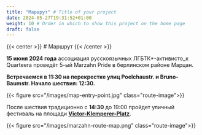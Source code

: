 ```yaml
---
title: "Маршрут" # Title of your project
date: 2024-05-27T19:31:52+01:00
weight: 10 # Order in which to show this project on the home page
draft: false
---
```

{{< center >}} # Маршрут {{< /center >}}

**15 июня 2024 года** ассоциация русскоязычных ЛГБТК\*-активисто_к Quarteera проведёт 5-ый Marzahn Pride в берлинском районе Марцан.

**Встречаемся в 11:30 на перекрестке улиц Poelchaustr. и Bruno-Baumstr. Начало шествия: 12:30\.**

{{< figure src="/images/map-entry-point.jpg" class="route-image">}}

После шествия традиционно c **14:30** до 19:00 пройдет уличный фестиваль на площади **[Victor-Klemperer-Platz](https://maps.app.goo.gl/12PfkDRWKR8yqouCA)**.

{{< figure src="/images/marzahn-route-map.png" class="route-image">}}
